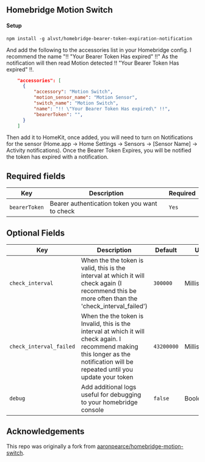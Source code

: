 ## Homebridge Motion Switch

#### Setup

`npm install -g alvst/homebridge-bearer-token-expiration-notification`

And add the following to the accessories list in your Homebridge config. I recommend the name "!! \"Your Bearer Token Has expired\" !!" As the notification will then read Motion detected !! \"Your Bearer Token Has expired\" !!.

```json
    "accessories": [
      {
          "accessory": "Motion Switch",
          "motion_sensor_name": "Motion Sensor",
          "switch_name": "Motion Switch",
          "name": "!! \"Your Bearer Token Has expired\" !!",
          "bearerToken": "",
      }
    ]
```

Then add it to HomeKit, once added, you will need to turn on Notifications for the sensor (Home.app → Home Settings → Sensors → [Sensor Name] → Activity notifications). Once the Bearer Token Expires, you will be notified the token has expired with a notification.

## Required fields

| Key           | Description                                   | Required |
| ------------- | --------------------------------------------- | -------- |
| `bearerToken` | Bearer authentication token you want to check | `Yes`    |

## Optional Fields

| Key                     | Description                                                                                                                                                                       | Default    | Units        | Other Info              |
| ----------------------- | --------------------------------------------------------------------------------------------------------------------------------------------------------------------------------- | ---------- | ------------ | ----------------------- |
| `check_interval`        | When the the token is valid, this is the interval at which it will check again (I recommend this be more often than the 'check_interval_failed')                                  | `300000`   | Milliseconds | Equivalent to 5 minutes |
| `check_interval_failed` | When the the token is Invalid, this is the interval at which it will check again. I recommend making this longer as the notification will be repeated until you update your token | `43200000` | Milliseconds | Equivalent to 12 hours  |
| `debug`                 | Add additional logs useful for debugging to your homebridge console                                                                                                               | `false`    | Boolean      | Useful for debugging    |

## Acknowledgements

This repo was originally a fork from [aaronpearce/homebridge-motion-switch](https://github.com/aaronpearce/homebridge-motion-switch).
